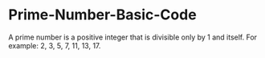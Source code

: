 # Prime-Number-Basic-Code
A prime number is a positive integer that is divisible only by 1 and itself. For example: 2, 3, 5, 7, 11, 13, 17.
